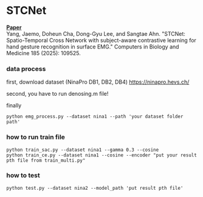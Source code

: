 # STCNet
[**Paper**](https://www.sciencedirect.com/science/article/abs/pii/S001048252401610X)<br>
Yang, Jaemo, Doheun Cha, Dong-Gyu Lee, and Sangtae Ahn. "STCNet: Spatio-Temporal Cross Network with subject-aware contrastive learning for hand gesture recognition in surface EMG." Computers in Biology and Medicine 185 (2025): 109525.


### data process

first, download dataset (NinaPro DB1, DB2, DB4)
https://ninapro.hevs.ch/

second, you have to run denosing.m file!

finally
```
python emg_process.py --dataset nina1 --path 'your dataset folder path'
```

### how to run train file

```
python train_sac.py --dataset nina1 --gamma 0.3 --cosine
python train_ce.py --dataset nina1 --cosine --encoder "put your result pth file from train_multi.py"
```


### how to test

```
python test.py --dataset nina2 --model_path 'put result pth file'
```
